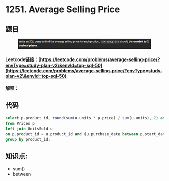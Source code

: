# 1251. Average Selling Price

## 题目

<figure><img src="../../.gitbook/assets/image (4) (1) (1) (1) (1) (1) (1) (1) (1) (1).png" alt=""><figcaption></figcaption></figure>

#### Leetcode链接：[https://leetcode.com/problems/average-selling-price/?envType=study-plan-v2\&envId=top-sql-50](https://leetcode.com/problems/average-selling-price/?envType=study-plan-v2\&envId=top-sql-50)

#### 解释：

## 代码

```sql
select p.product_id, round(sum(u.units * p.price) / sum(u.units), 2) as average_price
from Prices p
left join UnitsSold u
on p.product_id = u.product_id and (u.purchase_date between p.start_date and p.end_date)
group by product_id;
```

## **知识点:**&#x20;

* sum()
* between

